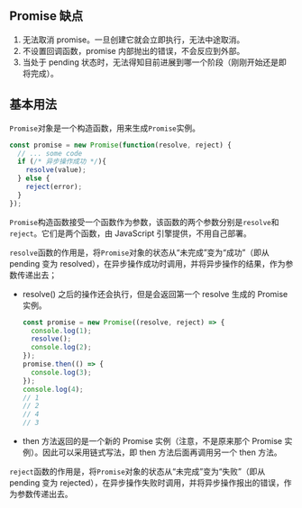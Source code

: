## Promise 缺点

1. 无法取消 promise。一旦创建它就会立即执行，无法中途取消。
2. 不设置回调函数，promise 内部抛出的错误，不会反应到外部。
3. 当处于 pending 状态时，无法得知目前进展到哪一个阶段（刚刚开始还是即将完成）。

## 基本用法

`Promise`对象是一个构造函数，用来生成`Promise`实例。

```js
const promise = new Promise(function(resolve, reject) {
  // ... some code
  if (/* 异步操作成功 */){
    resolve(value);
  } else {
    reject(error);
  }
});
```

`Promise`构造函数接受一个函数作为参数，该函数的两个参数分别是`resolve`和`reject`。它们是两个函数，由 JavaScript 引擎提供，不用自己部署。

`resolve`函数的作用是，将`Promise`对象的状态从“未完成”变为“成功”（即从 pending 变为 resolved），在异步操作成功时调用，并将异步操作的结果，作为参数传递出去；

- resolve() 之后的操作还会执行，但是会返回第一个 resolve 生成的 Promise 实例。

  ```js
  const promise = new Promise((resolve, reject) => {
    console.log(1);
    resolve();
    console.log(2);
  });
  promise.then(() => {
    console.log(3);
  });
  console.log(4);
  // 1
  // 2
  // 4
  // 3
  ```

- then 方法返回的是一个新的 Promise 实例（注意，不是原来那个 Promise 实例）。因此可以采用链式写法，即 then 方法后面再调用另一个 then 方法。

`reject`函数的作用是，将`Promise`对象的状态从“未完成”变为“失败”（即从 pending 变为 rejected），在异步操作失败时调用，并将异步操作报出的错误，作为参数传递出去。

